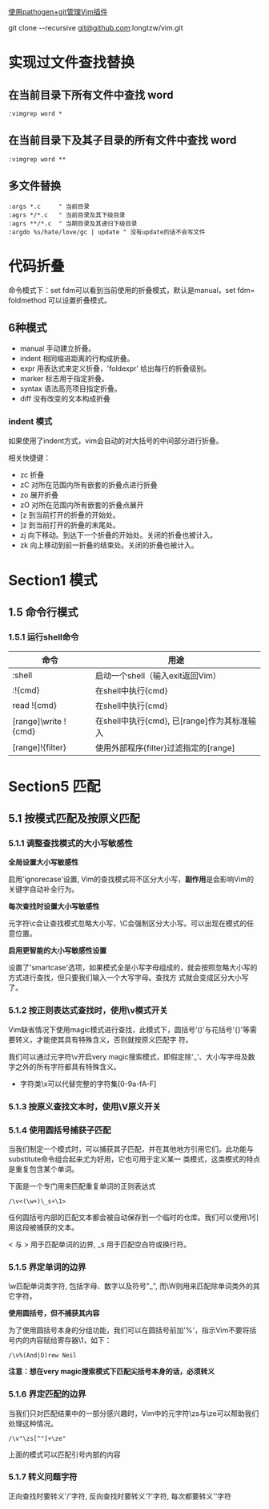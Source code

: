 [使用pathogen+git管理Vim插件](http://lostjs.com/tags/vim/)

git clone --recursive git@github.com:longtzw/vim.git

# 实现过文件查找替换

## 在当前目录下所有文件中查找 word

```
:vimgrep word *
```
## 在当前目录下及其子目录的所有文件中查找 word

```
:vimgrep word **
```

## 多文件替换

```
:args *.c     " 当前目录
:agrs */*.c   " 当前目录及其下级目录
:agrs **/*.c  " 当期目录及其递归下级目录
:argdo %s/hate/love/gc | update " 没有update的话不会写文件
```

# 代码折叠

命令模式下：set fdm可以看到当前使用的折叠模式，默认是manual，set fdm= foldmethod 可以设置折叠模式。

## 6种模式

- manual        手动建立折叠。
- indent        相同缩进距离的行构成折叠。
- expr          用表达式来定义折叠，'foldexpr' 给出每行的折叠级别。
- marker        标志用于指定折叠。
- syntax        语法高亮项目指定折叠。
- diff          没有改变的文本构成折叠

### indent 模式

如果使用了indent方式，vim会自动的对大括号的中间部分进行折叠。

相关快捷键：

- zc       折叠
- zC       对所在范围内所有嵌套的折叠点进行折叠
- zo       展开折叠
- zO       对所在范围内所有嵌套的折叠点展开
- [z       到当前打开的折叠的开始处。
- ]z       到当前打开的折叠的末尾处。
- zj       向下移动。到达下一个折叠的开始处。关闭的折叠也被计入。
- zk       向上移动到前一折叠的结束处。关闭的折叠也被计入。

# Section1 模式

## 1.5 命令行模式

### 1.5.1 运行shell命令

|命令                    |用途                                                 | 
|------------------------|-----------------------------------------------------| 
|:shell                  |启动一个shell（输入exit返回Vim）                     |
|:\!\{cmd\}              |在shell中执行{cmd}                                   |
|read \!\{cmd\}          |在shell中执行{cmd}                                   |
|\[range]\write !{cmd\}  |在shell中执行\{cmd\}, 已\[range\]作为其标准输入      |
|\[range\]!\{filter\}    |使用外部程序\{filter\}过滤指定的\[range\]            |

# Section5 匹配

## 5.1 按模式匹配及按原义匹配

### 5.1.1 调整查找模式的大小写敏感性

**全局设置大小写敏感性**

启用'ignorecase'设置, Vim的查找模式将不区分大小写，**副作用**是会影响Vim的关键字自动补全行为。


**每次查找时设置大小写敏感性**

元字符\c会让查找模式忽略大小写，\C会强制区分大小写。可以出现在模式的任意位置。

**启用更智能的大小写敏感性设置**

设置了'smartcase'选项，如果模式全是小写字母组成的，就会按照忽略大小写的方式进行查找，但只要我们输入一个大写字母。查找方
式就会变成区分大小写了。


### 5.1.2 按正则表达式查找时，使用\v模式开关

Vim缺省情况下使用magic模式进行查找，此模式下，圆括号'()'与花括号'{}'等需要转义，才能使其具有特殊含义，否则就按原义匹配字
符。

我们可以通过元字符\v开启very magic搜索模式，即假定除'_'、大小写字母及数字之外的所有字符都具有特殊含义。

- 字符类\x可以代替完整的字符集\[0-9a-fA-F\]


### 5.1.3 按原义查找文本时，使用\V原义开关

### 5.1.4 使用圆括号捕获子匹配

当我们制定一个模式时，可以捕获其子匹配，并在其他地方引用它们。此功能与substitute命令组合起来尤为好用，它也可用于定义某一
类模式，这类模式的特点是重复包含某个单词。

下面是一个专门用来匹配重复单词的正则表达式

```
/\v<(\w+)\_s+\1>
```

任何圆括号内部的匹配文本都会被自动保存到一个临时的仓库。我们可以使用\1引用这段被捕获的文本。

\< 与 \> 用于匹配单词的边界, \_s 用于匹配空白符或换行符。

### 5.1.5 界定单词的边界

\w匹配单词类字符, 包括字母、数字以及符号"_", 而\W则用来匹配除单词类外的其它字符。

**使用圆括号，但不捕获其内容**

为了使用圆括号本身的分组功能，我们可以在圆括号前加'%'，指示Vim不要将括号内的内容赋给寄存器\1，如下：

```
/\v%(And|D)rew Neil
```

**注意：想在very magic搜索模式下匹配尖括号本身的话，必须转义**

### 5.1.6 界定匹配的边界

当我们只对匹配结果中的一部分感兴趣时，Vim中的元字符\zs与\ze可以帮助我们处理这种情况。

```
/\v"\zs[^"]+\ze"
```

上面的模式可以匹配引号内部的内容

### 5.1.7 转义问题字符

正向查找时要转义'/'字符, 反向查找时要转义'?'字符, 每次都要转义'\'字符
